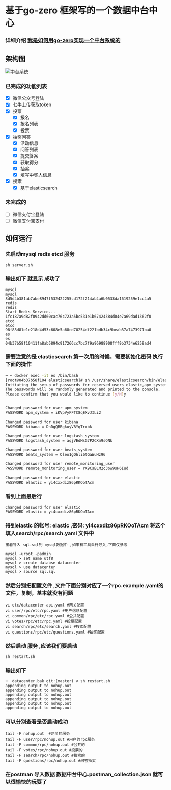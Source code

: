 # 基于go-zero 框架写的一个数据中台中心

### 详细介绍 [我是如何用go-zero实现一个中台系统的](https://www.cnblogs.com/jackluo/p/14148518.html)

## 架构图
![中台系统](https://img2020.cnblogs.com/blog/203395/202012/203395-20201217094615171-335437652.jpg "中台架构")

### 已完成的功能列表
- [x] 微信公众号登陆
- [x] 七牛上传获取token
- [x] 投票
    - [x] 报名
    - [x] 报名列表
    - [x] 投票
- [x] 抽奖问答
    - [x] 活动信息
    - [x] 问答列表
    - [x] 提交答案
    - [x] 获取得分
    - [x] 抽奖
    - [x] 填写中奖人信息
- [x] 搜索
    - [x] 基于elasticsearch

### 未完成的
- [ ] 微信支付宝登陆
- [ ] 微信支付宝支付

## 如何运行

### 先启动mysql redis etcd 服务
```shell
sh server.sh
```
### 输出如下 就显示 成功了
``` 
mysql
mysql
8d5d4b381ab7abe8947f532422255cd172f214ab4a6b0533da1619259e1cc4a5
redis
redis
Start Redis Service...
1fc187a9d82f0942dd60cac76c723a5bc531e1b67424384d04e7a69dad1362f0
etcd
etcd
98f88d81e1e218d4d53c608e5a68cd70254df221bdb34c9beab37a7473971ba0
es
es
04b37b58f10411fa8ab5894c917266cc7bc7f9a96988908fff9b3734e6259ad4
```
### 需要注意的是 elasticsearch 第一次用的时候，需要初始化密码 执行下面的操作
```bash
➜ ~ docker exec -it es /bin/bash
[root@04b37b58f104 elasticsearch]# sh /usr/share/elasticsearch/bin/elasticsearch-setup-passwords auto
Initiating the setup of passwords for reserved users elastic,apm_system,kibana,logstash_system,beats_system,remote_monitoring_user.
The passwords will be randomly generated and printed to the console.
Please confirm that you would like to continue [y/N]y


Changed password for user apm_system
PASSWORD apm_system = iKVpVyFFTC8qEXvJILi2

Changed password for user kibana
PASSWORD kibana = DnDgQRRgkuyV8YqTrxbk

Changed password for user logstash_system
PASSWORD logstash_system = aqjVEdMsG7P2CXm9sQNk

Changed password for user beats_system
PASSWORD beats_system = Oleo1gQhli6tGaWuHz96

Changed password for user remote_monitoring_user
PASSWORD remote_monitoring_user = rX9CsBLM2c3ow9sH6Iud

Changed password for user elastic
PASSWORD elastic = yi4cxxdiz86pRKOoTAcm
```
### 看到上面最后行
```
Changed password for user elastic
PASSWORD elastic = yi4cxxdiz86pRKOoTAcm
```
### 得到elastic 的帐号: elastic ,密码: yi4cxxdiz86pRKOoTAcm 将这个填入search/rpc/search.yaml 文件中


    接着导入 sql.sql到 mysql数据中 ,如果有工具自行导入,下面仅参考
```
mysql -uroot -padmin
mysql > set name utf8
mysql > create databse datacenter
mysql > use datacenter
mysql > source sql.sql
```
### 然后分别把配置文件 ,文件下面分别对应了一个rpc.example.yaml的文件，复制，基本就没有问题

```
vi etc/datacenter-api.yaml #网关配置
vi user/rpc/etc/rpc.yaml #用户信息配置
vi common/rpc/etc/rpc.yaml #公共配置
vi votes/rpc/etc/rpc.yaml #投票配置
vi search/rpc/etc/search.yaml #搜索配置
vi questions/rpc/etc/questions.yaml #抽奖配置
```
### 然后启动 服务 ,应该我们要启动
```
sh restart.sh
```
### 输出如下
```
➜  datacenter.bak git:(master) ✗ sh restart.sh              
appending output to nohup.out
appending output to nohup.out
appending output to nohup.out
appending output to nohup.out 
appending output to nohup.out 
appending output to nohup.out    
```
### 可以分别查看是否启动成功
```
tail -F nohup.out  #网关的服务
tail -F user/rpc/nohup.out #用户的rpc服务
tail -F common/rpc/nohup.out #公共的
tail -F votes/rpc/nohup.out #投票的
tail -F search/rpc/nohup.out #搜索的
tail -F questions/rpc/nohup.out #问答抽奖
```

### 在postman 导入数据 数据中台中心.postman_collection.json  就可以很愉快的玩耍了
